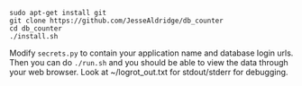 ```
sudo apt-get install git
git clone https://github.com/JesseAldridge/db_counter
cd db_counter
./install.sh
```

Modify `secrets.py` to contain your application name and database login urls.  
Then you can do `./run.sh` and you should be able to view the data through your web browser.
Look at ~/logrot_out.txt for stdout/stderr for debugging.
